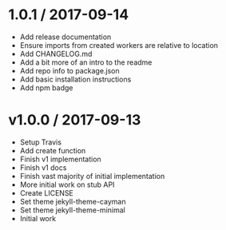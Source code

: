1.0.1 / 2017-09-14
==================

  * Add release documentation
  * Ensure imports from created workers are relative to location
  * Add CHANGELOG.md
  * Add a bit more of an intro to the readme
  * Add repo info to package.json
  * Add basic installation instructions
  * Add npm badge

v1.0.0 / 2017-09-13
===================

  * Setup Travis
  * Add create function
  * Finish v1 implementation
  * Finish v1 docs
  * Finish vast majority of initial implementation
  * More initial work on stub API
  * Create LICENSE
  * Set theme jekyll-theme-cayman
  * Set theme jekyll-theme-minimal
  * Initial work
